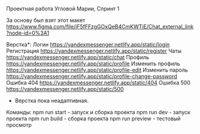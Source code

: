 Проектная работа Угловой Марии, Спринт 1

За основу был взят этот макет
https://www.figma.com/file/jF5fFFzgGOxQeB4CmKWTiE/Chat_external_link?node-id=0%3A1

Верстка*:
Логин https://yandexmessenger.netlify.app/static/login
Регистрация https://yandexmessenger.netlify.app/static/register
Чаты https://yandexmessenger.netlify.app/static/chat
Профиль https://yandexmessenger.netlify.app/static/profile
Изменить профиль https://yandexmessenger.netlify.app/static/profile-edit
Изменить пароль https://yandexmessenger.netlify.app/static/profile-change-password
Ошибка 404 https://yandexmessenger.netlify.app/static/404
Ошибка 500 https://yandexmessenger.netlify.app/static/500
* Верстка пока неадаптивная.

Команды:
npm run start - запуск и сборка проекта
npm run dev - запуск проекта
npm run build - сборка проекта
npm run preview - тестовый просмотр
